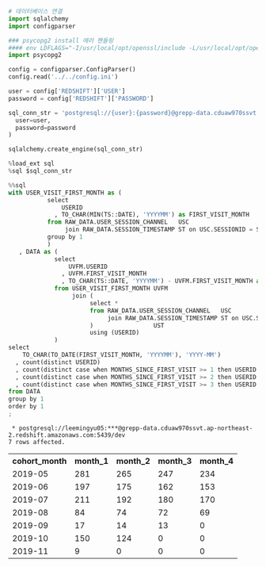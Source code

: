 ```python
# 데이터베이스 연결
import sqlalchemy
import configparser

### psycopg2 install 에러 핸들링
#### env LDFLAGS="-I/usr/local/opt/openssl/include -L/usr/local/opt/openssl/lib" pip --no-cache install psycopg2
import psycopg2

config = configparser.ConfigParser()
config.read('../../config.ini')

user = config['REDSHIFT']['USER']
password = config['REDSHIFT']['PASSWORD']

sql_conn_str = 'postgresql://{user}:{password}@grepp-data.cduaw970ssvt.ap-northeast-2.redshift.amazonaws.com:5439/dev'.format(
  user=user,
  password=password
)

sqlalchemy.create_engine(sql_conn_str)

%load_ext sql
%sql $sql_conn_str
```


```python
%%sql
with USER_VISIT_FIRST_MONTH as (
           select
               USERID
             , TO_CHAR(MIN(TS::DATE), 'YYYYMM') as FIRST_VISIT_MONTH
           from RAW_DATA.USER_SESSION_CHANNEL   USC
                join RAW_DATA.SESSION_TIMESTAMP ST on USC.SESSIONID = ST.SESSIONID
           group by 1
           )
   , DATA as (
             select
                 UVFM.USERID
               , UVFM.FIRST_VISIT_MONTH
               , TO_CHAR(TS::DATE, 'YYYYMM') - UVFM.FIRST_VISIT_MONTH as MONTHS_SINCE_FIRST_VISIT
             from USER_VISIT_FIRST_MONTH UVFM
                  join (
                       select *
                       from RAW_DATA.USER_SESSION_CHANNEL   USC
                            join RAW_DATA.SESSION_TIMESTAMP ST on USC.SESSIONID = ST.SESSIONID
                       )                 UST
                       using (USERID)
             )
select
    TO_CHAR(TO_DATE(FIRST_VISIT_MONTH, 'YYYYMM'), 'YYYY-MM')                as COHORT_MONTH
  , count(distinct USERID)                                                  as MONTH_1
  , count(distinct case when MONTHS_SINCE_FIRST_VISIT >= 1 then USERID end) as MONTH_2
  , count(distinct case when MONTHS_SINCE_FIRST_VISIT >= 2 then USERID end) as MONTH_3
  , count(distinct case when MONTHS_SINCE_FIRST_VISIT >= 3 then USERID end) as MONTH_4
from DATA
group by 1
order by 1
;
```

     * postgresql://leemingyu05:***@grepp-data.cduaw970ssvt.ap-northeast-2.redshift.amazonaws.com:5439/dev
    7 rows affected.





<table>
    <tr>
        <th>cohort_month</th>
        <th>month_1</th>
        <th>month_2</th>
        <th>month_3</th>
        <th>month_4</th>
    </tr>
    <tr>
        <td>2019-05</td>
        <td>281</td>
        <td>265</td>
        <td>247</td>
        <td>234</td>
    </tr>
    <tr>
        <td>2019-06</td>
        <td>197</td>
        <td>175</td>
        <td>162</td>
        <td>153</td>
    </tr>
    <tr>
        <td>2019-07</td>
        <td>211</td>
        <td>192</td>
        <td>180</td>
        <td>170</td>
    </tr>
    <tr>
        <td>2019-08</td>
        <td>84</td>
        <td>74</td>
        <td>72</td>
        <td>69</td>
    </tr>
    <tr>
        <td>2019-09</td>
        <td>17</td>
        <td>14</td>
        <td>13</td>
        <td>0</td>
    </tr>
    <tr>
        <td>2019-10</td>
        <td>150</td>
        <td>124</td>
        <td>0</td>
        <td>0</td>
    </tr>
    <tr>
        <td>2019-11</td>
        <td>9</td>
        <td>0</td>
        <td>0</td>
        <td>0</td>
    </tr>
</table>


